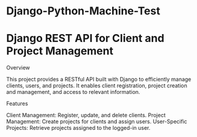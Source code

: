 # Django-Python-Machine-Test

# Django REST API for Client and Project Management

Overview

This project provides a RESTful API built with Django to efficiently manage clients, users, and projects. It enables client registration, project creation and management, and access to relevant information.

Features

Client Management: Register, update, and delete clients.
Project Management: Create projects for clients and assign users.
User-Specific Projects: Retrieve projects assigned to the logged-in user.
